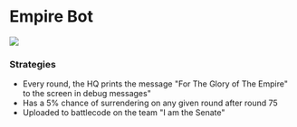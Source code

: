 # Empire Bot

![](https://vignette.wikia.nocookie.net/starwars/images/c/ca/Anovos_Stormtrooper.png/revision/latest/top-crop/width/360/height/360?cb=20160407220950)

### Strategies
- Every round, the HQ prints the message "For The Glory of The Empire" to the screen in debug messages"
- Has a 5% chance of surrendering on any given round after round 75
- Uploaded to battlecode on the team "I am the Senate" 